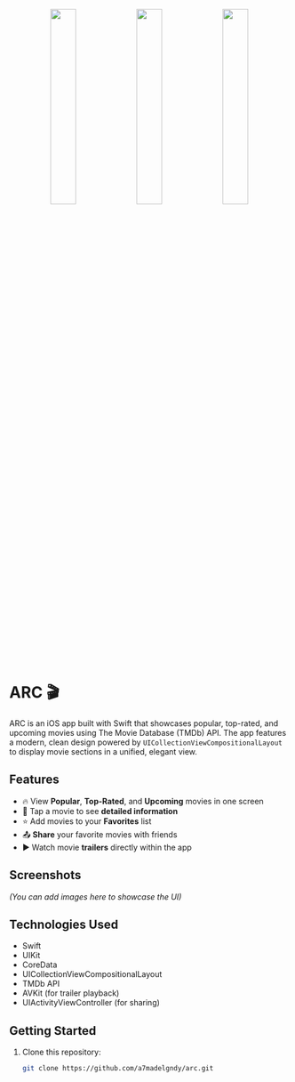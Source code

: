 <p align="center">
  <img src="https://github.com/user-attachments/assets/2703401f-91a9-40f3-9173-be8aaafbeb11" width="30%" />
  <img src="https://github.com/user-attachments/assets/26353a3a-b2d9-4977-bf02-b939da1345a7" width="30%" />
  <img src="URL_OF_THIRD_SCREENSHOT" width="30%" />
</p>

# ARC 🎬

ARC is an iOS app built with Swift that showcases popular, top-rated, and upcoming movies using The Movie Database (TMDb) API. The app features a modern, clean design powered by `UICollectionViewCompositionalLayout` to display movie sections in a unified, elegant view.

## Features

- 🔥 View **Popular**, **Top-Rated**, and **Upcoming** movies in one screen  
- 📱 Tap a movie to see **detailed information**
- ⭐ Add movies to your **Favorites** list
- 📤 **Share** your favorite movies with friends
- ▶️ Watch movie **trailers** directly within the app

## Screenshots

*(You can add images here to showcase the UI)*

## Technologies Used

- Swift
- UIKit
- CoreData
- UICollectionViewCompositionalLayout
- TMDb API
- AVKit (for trailer playback)
- UIActivityViewController (for sharing)

## Getting Started

1. Clone this repository:
   ```bash
   git clone https://github.com/a7madelgndy/arc.git
